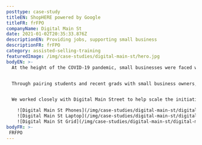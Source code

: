 ```yaml
---
posttype: case-study
titleEN: ShopHERE powered by Google
titleFR: frFPO
companyName: Digital Main St
date: 2021-01-02T20:35:33.876Z
descriptionEN: Providing jobs, supporting small business
descriptionFR: frFPO
category: assisted-selling-training
featuredImage: /img/case-studies/digital-main-st/hero.jpg
bodyEN: >-
  At the height of the COVID-19 pandemic, small businesses were faced with unprecedented challenges, one of which was converting brick and mortar operations to ecommerce. Our client, Digital Main Street partnered with Google, Facebook, MasterCard, Shopify and more to focus on how they could support small businesses.


  Through pairing students and recent grads with small business owners, we helped Digital Main Street provide the right tools and resources to get businesses online and achieve digital transformation. Introducing ShopHERE powered by Google: a program that provides independent small businesses with a quick, easy and no-cost way to get selling online right away.


  We worked closely with Digital Main Street to help scale the initiative with a *goal of helping 50,000 small businesses online.* We implemented a *diversity and inclusion hiring strategy, training over 500 students* and recent grads as resources for small business owners to help them get their business online and maintain growth.

    ![Digital Main St Phones](/img/case-studies/digital-main-st/digital-main-st-phones.jpg)
    ![Digital Main St Laptop](/img/case-studies/digital-main-st/digital-main-st-laptop.jpg)
    ![Digital Main St Grid](/img/case-studies/digital-main-st/digital-main-st-grid.jpg)
bodyFR: >-
 FRFPO
---
```

